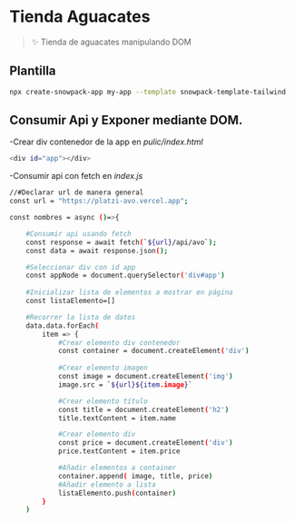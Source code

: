 # Tienda Aguacates

> ✨ Tienda de aguacates manipulando DOM

## Plantilla

```sh
npx create-snowpack-app my-app --template snowpack-template-tailwind
```

## Consumir Api y Exponer mediante DOM.

-Crear div contenedor de la app en *pulic/index.html*
```bash
<div id="app"></div>
```
-Consumir api con fetch en *index.js*
```bash
//#Declarar url de manera general
const url = "https://platzi-avo.vercel.app";

const nombres = async ()=>{

    #Consumir api usando fetch
    const response = await fetch(`${url}/api/avo`);
    const data = await response.json();

    #Seleccionar div con id app
    const appNode = document.querySelector('div#app')
    
    #Inicializar lista de elementos a mostrar en página
    const listaElemento=[]

    #Recorrer la lista de datos 
    data.data.forEach(
        item => {
            #Crear elemento div contenedor
            const container = document.createElement('div')
  
            #Crear elemento imagen
            const image = document.createElement('img')
            image.src = `${url}${item.image}`

            #Crear elemento título
            const title = document.createElement('h2')
            title.textContent = item.name

            #Crear elemento div
            const price = document.createElement('div')
            price.textContent = item.price

            #Añadir elementos a container
            container.append( image, title, price)
            #Añadir elemento a lista
            listaElemento.push(container)
        }
    )
```